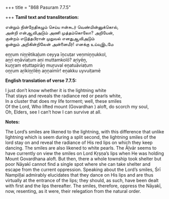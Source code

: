 +++
title = "868 Pasuram 7.7.5"

+++
**Tamil text and transliteration:**

என்றும் நின்றேதிகழும் செய்ய ஈன்சுடர் வெண்மின்னுக்கொல்,  
அன்றி என்ஆவிஅடும் அணி முத்தம்கொலோ? அறியேன்,  
குன்றம் எடுத்தபிரான் முறுவல் எனதுஆவிஅடும்  
ஒன்றும் அறிகின்றிலேன் அன்னைமீர்! எனக்கு உய்வுஇடமே

eṉṟum niṉṟētikaḻum ceyya īṉcuṭar veṇmiṉṉukkol,  
aṉṟi eṉāviaṭum aṇi muttamkolō? aṟiyēṉ,  
kuṉṟam eṭuttapirāṉ muṟuval eṉatuāviaṭum  
oṉṟum aṟikiṉṟilēṉ aṉṉaimīr! eṉakku uyvuiṭamē

**English translation of verse 7.7.5:**

I just don’t know whether it is the lightning white  
That stays and reveals the radiance red or pearls white,  
In a cluster that does my life torment; well, these smiles  
Of the Lord, Who lifted mount (Govardhan ) aloft, do scorch my soul,  
Oh, Elders, see I can’t how I can survive at all.

**Notes:**

The Lord’s smiles are likened to the lightning, with this difference that unlike lightning which is seem during a split second, the lightning smiles of the lord stay on and reveal the radiance of His red lips on which they keep dancing. The smiles are also likened to white pearls. The Āḻvār seems to have currently on view the smiles on Lord Kṛṣṇa’s lips when He was holding Mount Govardhana aloft. But then, there a whole township took shelter but poor Nāyakī cannot find a single spot where she can take shelter and escape from the current oppression. Speaking about the Lord’s smiles, Śrī Nampiḷḷai admirably elucidates that they dance on His lips and are thus virtually at the entrance of the lips; they should, as such, have been dealt with first and the lips thereafter. The smiles, therefore, oppress the Nāyakī, now, resenting, as it were, their relegation from the natural order.


